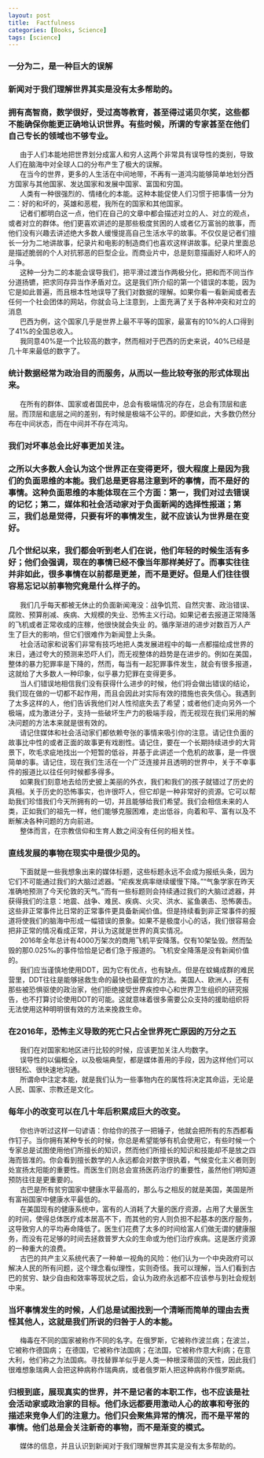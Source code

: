 ```yaml
---
layout: post
title:  Factfulness
categories: [Books, Science]
tags: [science]
---
```

### 一分为二，是一种巨大的误解             
### 新闻对于我们理解世界其实是没有太多帮助的。          
### 拥有高智商，数学很好，受过高等教育，甚至得过诺贝尔奖，这些都不能确保你能更正确地认识世界。有些时候，所谓的专家甚至在他们自己专长的领域也不够专业。<!-- more -->                  
&nbsp;&nbsp;&nbsp;&nbsp;&nbsp;&nbsp;由于人们本能地把世界划分成富人和穷人这两个非常具有误导性的类别，导致人们在脑海中对全球人口的分布产生了极大的误解。             
&nbsp;&nbsp;&nbsp;&nbsp;&nbsp;&nbsp;在当今的世界，更多的人生活在中间地带，不再有一道鸿沟能够简单地划分西方国家与其他国家、发达国家和发展中国家、富国和穷国。             
&nbsp;&nbsp;&nbsp;&nbsp;&nbsp;&nbsp;人类有一种很强烈的、情绪化的本能。这种本能促使人们习惯于把事情一分为二：好的和坏的，英雄和恶棍，我所在的国家和其他国家。             
&nbsp;&nbsp;&nbsp;&nbsp;&nbsp;&nbsp;记者们都明白这一点，他们在自己的文章中都会描述对立的人、对立的观点，或者对立的群体。他们更喜欢讲述的是那些极度贫困的人或者亿万富翁的故事，而他们没有兴趣去讲述绝大多数人缓慢提高自己生活水平的故事。不仅仅是记者们擅长一分为二地讲故事，纪录片和电影的制造商们也喜欢这样讲故事。纪录片里面总是描述脆弱的个人对抗邪恶的巨型企业。而商业片中，总是刻意描画好人和坏人的斗争。             
&nbsp;&nbsp;&nbsp;&nbsp;&nbsp;&nbsp;这种一分为二的本能会误导我们，把平滑过渡当作两极分化，把和而不同当作分道扬镳，把求同存异当作矛盾对立。这是我们所介绍的第一个错误的本能，因为它是如此普遍，而且根本性地误导了我们对数据的理解。如果你看一看新闻或者去任何一个社会团体的网站，你就会马上注意到，上面充满了关于各种冲突和对立的消息             
&nbsp;&nbsp;&nbsp;&nbsp;&nbsp;&nbsp;巴西为例，这个国家几乎是世界上最不平等的国家，最富有的10%的人口得到了41%的全国总收入。             
&nbsp;&nbsp;&nbsp;&nbsp;&nbsp;&nbsp;我同意40%是一个比较高的数字，然而相对于巴西的历史来说，40%已经是几十年来最低的数字了。             
### 统计数据经常为政治目的而服务，从而以一些比较夸张的形式体现出来。             
&nbsp;&nbsp;&nbsp;&nbsp;&nbsp;&nbsp;在所有的群体、国家或者国民中，总会有极端情况的存在，总会有顶层和底层。而顶层和底层之间的差别，有时候是极端不公平的。即便如此，大多数仍然分布在中间状态，而在中间并不存在鸿沟。             
### 我们对坏事总会比好事更加关注。             
### 之所以大多数人会认为这个世界正在变得更坏，很大程度上是因为我们的负面思维的本能。我们总是更容易注意到坏的事情，而不是好的事情。这种负面思维的本能体现在三个方面：第一，我们对过去错误的记忆；第二，媒体和社会活动家对于负面新闻的选择性报道；第三，我们总是觉得，只要有坏的事情发生，就不应该认为世界是在变好。             
### 几个世纪以来，我们都会听到老人们在说，他们年轻的时候生活有多好；他们会强调，现在的事情已经不像当年那样美好了。而事实往往并非如此，很多事情在以前都是更差，而不是更好。但是人们往往很容易忘记以前事物究竟是什么样子的。             
&nbsp;&nbsp;&nbsp;&nbsp;&nbsp;&nbsp;我们几乎每天都被无休止的负面新闻淹没：战争饥荒、自然灾害、政治错误、腐败、预算削减、疾病、大规模的失业、恐怖主义行动。如果记者去报道正常降落的飞机或者正常收成的庄稼，他很快就会失业 的。循序渐进的进步对数百万人产生了巨大的影响，但它们很难作为新闻登上头条。             
&nbsp;&nbsp;&nbsp;&nbsp;&nbsp;&nbsp;社会活动家和说客们非常有技巧地把人类发展进程中的每一点都描绘成世界的末日，通过夸大的预测来恐吓人们，而无视整体的趋势是在进步的。例如在美国，整体的暴力犯罪率是下降的，然而，每当有一起犯罪事件发生，就会有很多报道，这就给了大多数人一种印象，似乎暴力犯罪在变得更多。             
&nbsp;&nbsp;&nbsp;&nbsp;&nbsp;&nbsp;当人们错误地相信我们没有获得什么进步的时候，他们将会做出错误的结论，我们现在做的一切都不起作用，而且会因此对实际有效的措施也丧失信心。我遇到了太多这样的人，他们告诉我他们对人性彻底失去了希望；或者他们走向另外一个极端，成为激进分子，支持一些破坏生产力的极端手段，而无视现在我们采用的解决问题的方法本来就是很有效的。             
&nbsp;&nbsp;&nbsp;&nbsp;&nbsp;&nbsp;请记住媒体和社会活动家们都依赖夸张的事情来吸引你的注意。请记住负面的故事比中性的或者正面的故事更有戏剧性。请记住，要在一个长期持续进步的大背景下，吹毛求疵地找出一个短暂的低谷，并基于此讲述一个危机的故事，是一件很简单的事。请记住，现在我们生活在一个广泛连接并且透明的世界中，关于不幸事件的报道比以往任何时候都多得多。             
&nbsp;&nbsp;&nbsp;&nbsp;&nbsp;&nbsp;如果我们刻意地去给历史披上美丽的外衣，我们和我们的孩子就错过了历史的真相。关于历史的恐怖事实，也许很吓人，但它却是一种非常好的资源。它可以帮助我们珍惜我们今天所拥有的一切，并且能够给我们希望。我们会相信未来的人类，正如我们的祖先一样，他们能够克服困难，走出低谷，向着和平、富有以及不断解决各种问题的方向前进。             
&nbsp;&nbsp;&nbsp;&nbsp;&nbsp;&nbsp;整体而言，在宗教信仰和生育人数之间没有任何的相关性。             
### 直线发展的事物在现实中是很少见的。             
&nbsp;&nbsp;&nbsp;&nbsp;&nbsp;&nbsp;下面就是一些我想象出来的媒体标题，这些标题永远不会成为报纸头条，因为它们不可能通过我们的大脑过滤器。“疟疾发病率继续缓慢下降。”“气象学家在昨天准确地预测了今天伦敦的天气。”而有一些标题则会持续通过我们的大脑过滤器，并获得我们的注意：地震、战争、难民、疾病、火灾、洪水、鲨鱼袭击、恐怖袭击。这些非正常事件比日常的正常事件更具备新闻价值。但是持续看到非正常事件的报道将使我们的脑海中形成一幅错误的景象。如果不是极度小心的话，我们很容易会把非正常的情况看成正常，并认为这就是世界的真实情况。             
&nbsp;&nbsp;&nbsp;&nbsp;&nbsp;&nbsp;2016年全年总计有4000万架次的商用飞机平安降落。仅有10架坠毁。然而坠毁的那0.025‰的事件恰恰是记者们急于报道的。飞机安全降落是没有新闻价值的。             
&nbsp;&nbsp;&nbsp;&nbsp;&nbsp;&nbsp;我们应当谨慎地使用DDT，因为它有优点，也有缺点。但是在蚊蝇成群的难民营里，DDT往往是能够拯救生命的最快也最便宜的方法。美国人、欧洲人，还有那些被恐惧驱使的政治家，他们拒绝接受世界疾控中心和世界卫生组织的研究报告，也不打算讨论使用DDT的可能。这就意味着很多需要公众支持的援助组织将无法使用这种明明很有效的方法来挽救生命。             
### 在2016年，恐怖主义导致的死亡只占全世界死亡原因的万分之五             
&nbsp;&nbsp;&nbsp;&nbsp;&nbsp;&nbsp;我们在对国家和地区进行比较的时候，应该更加关注人均数字。             
&nbsp;&nbsp;&nbsp;&nbsp;&nbsp;&nbsp;误导性的以偏概全，以及极端典型，都是媒体善用的手段，因为这样他们可以很轻松、很快速地沟通。             
&nbsp;&nbsp;&nbsp;&nbsp;&nbsp;&nbsp;所谓命中注定本能，就是我们认为一些事物内在的属性将决定其命运，无论是人民、国家、宗教还是文化。             
### 每年小的改变可以在几十年后积累成巨大的改变。                          
&nbsp;&nbsp;&nbsp;&nbsp;&nbsp;&nbsp;你也许听过这样一句谚语：你给你的孩子一把锤子，他就会把所有的东西都看作钉子。当你拥有某种专长的时候，你总是希望能够有机会使用它，有些时候一个专家总是试图使用他们所擅长的知识，然而他们所擅长的知识和技能却不是放之四海而皆准的。你会看到擅长数学的人永远都会对数字很执着，气候变化主义者则到处宣扬太阳能的重要性。而医生们则总会宣扬医药治疗的重要性，虽然他们明知道预防往往是更重要的。             
&nbsp;&nbsp;&nbsp;&nbsp;&nbsp;&nbsp;古巴是所有贫穷国家中健康水平最高的，那么与之相反的就是美国，美国是所有富裕国家中健康水平最低的。             
&nbsp;&nbsp;&nbsp;&nbsp;&nbsp;&nbsp;在美国现有的健康系统中，富有的人消耗了大量的医疗资源，占用了大量医生的时间，使得总体医疗成本居高不下，而其他的穷人则负担不起基本的医疗服务，这导致穷人的平均寿命降低了。医生们花费了太多的时间给富人们做无谓的健康服务，而没有花足够的时间去拯救普罗大众的生命或为他们治疗疾病。这是医疗资源的一种重大的浪费。             
&nbsp;&nbsp;&nbsp;&nbsp;&nbsp;&nbsp;古巴的共产主义系统代表了一种单一视角的风险：他们认为一个中央政府可以解决人民的所有问题，这个理念看似理性，实则奇怪。我可以理解，当人们看到古巴的贫穷、缺少自由和效率等现状之后，会认为政府永远都不应该参与到社会规划中来。             
### 当坏事情发生的时候，人们总是试图找到一个清晰而简单的理由去责怪其他人，这就是我们所说的归咎于人的本能。             
&nbsp;&nbsp;&nbsp;&nbsp;&nbsp;&nbsp;梅毒在不同的国家被称作不同的名字。在俄罗斯，它被称作波兰病；在波兰，它被称作德国病； 在德国，它被称作法国病；在法国，它被称作意大利病；在意大利，他们称之为法国病。寻找替罪羊似乎是人类一种根深蒂固的天性，因此我们很难想象瑞典人会把这种病称作瑞典病，或者俄罗斯人把这种病称作俄罗斯病。             
### 归根到底，展现真实的世界，并不是记者的本职工作，也不应该是社会活动家或政治家的目标。他们永远都要用激动人心的故事和夸张的描述来竞争人们的注意力。他们只会聚焦异常的情况，而不是平常的事情。他们总是会关注新奇的事物，而不是渐变的模式。             
&nbsp;&nbsp;&nbsp;&nbsp;&nbsp;&nbsp;媒体的信息，并且认识到新闻对于我们理解世界其实是没有太多帮助的。             
